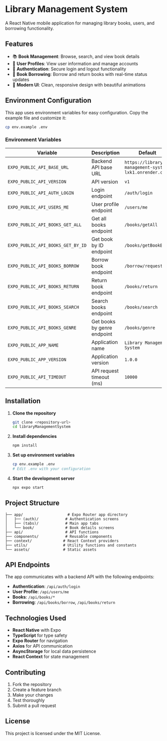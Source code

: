 # Library Management System

A React Native mobile application for managing library books, users, and borrowing functionality.

## Features

- 📚 **Book Management**: Browse, search, and view book details
- 👤 **User Profiles**: View user information and manage accounts
- 🔐 **Authentication**: Secure login and logout functionality
- 📖 **Book Borrowing**: Borrow and return books with real-time status updates
- 🎨 **Modern UI**: Clean, responsive design with beautiful animations

## Environment Configuration

This app uses environment variables for easy configuration. Copy the example file and customize it:

```bash
cp env.example .env
```

### Environment Variables

| Variable                          | Description                 | Default                                               |
| --------------------------------- | --------------------------- | ----------------------------------------------------- |
| `EXPO_PUBLIC_API_BASE_URL`        | Backend API base URL        | `https://library-management-system-lxk1.onrender.com` |
| `EXPO_PUBLIC_API_VERSION`         | API version                 | `v1`                                                  |
| `EXPO_PUBLIC_API_AUTH_LOGIN`      | Login endpoint              | `/auth/login`                                         |
| `EXPO_PUBLIC_API_USERS_ME`        | User profile endpoint       | `/users/me`                                           |
| `EXPO_PUBLIC_API_BOOKS_GET_ALL`   | Get all books endpoint      | `/books/getAll`                                       |
| `EXPO_PUBLIC_API_BOOKS_GET_BY_ID` | Get book by ID endpoint     | `/books/getBookById`                                  |
| `EXPO_PUBLIC_API_BOOKS_BORROW`    | Borrow book endpoint        | `/borrow/request`                                     |
| `EXPO_PUBLIC_API_BOOKS_RETURN`    | Return book endpoint        | `/books/return`                                       |
| `EXPO_PUBLIC_API_BOOKS_SEARCH`    | Search books endpoint       | `/books/search`                                       |
| `EXPO_PUBLIC_API_BOOKS_GENRE`     | Get books by genre endpoint | `/books/genre`                                        |
| `EXPO_PUBLIC_APP_NAME`            | Application name            | `Library Management System`                           |
| `EXPO_PUBLIC_APP_VERSION`         | Application version         | `1.0.0`                                               |
| `EXPO_PUBLIC_API_TIMEOUT`         | API request timeout (ms)    | `10000`                                               |

## Installation

1. **Clone the repository**

   ```bash
   git clone <repository-url>
   cd libraryManagementSystem
   ```

2. **Install dependencies**

   ```bash
   npm install
   ```

3. **Set up environment variables**

   ```bash
   cp env.example .env
   # Edit .env with your configuration
   ```

4. **Start the development server**
   ```bash
   npx expo start
   ```

## Project Structure

```
├── app/                    # Expo Router app directory
│   ├── (auth)/            # Authentication screens
│   ├── (tabs)/            # Main app tabs
│   └── book/              # Book details screens
├── api/                   # API functions
├── components/            # Reusable components
├── context/              # React Context providers
├── utils/                # Utility functions and constants
└── assets/               # Static assets
```

## API Endpoints

The app communicates with a backend API with the following endpoints:

- **Authentication**: `/api/auth/login`
- **User Profile**: `/api/users/me`
- **Books**: `/api/books/*`
- **Borrowing**: `/api/books/borrow`, `/api/books/return`

## Technologies Used

- **React Native** with Expo
- **TypeScript** for type safety
- **Expo Router** for navigation
- **Axios** for API communication
- **AsyncStorage** for local data persistence
- **React Context** for state management

## Contributing

1. Fork the repository
2. Create a feature branch
3. Make your changes
4. Test thoroughly
5. Submit a pull request

## License

This project is licensed under the MIT License.
